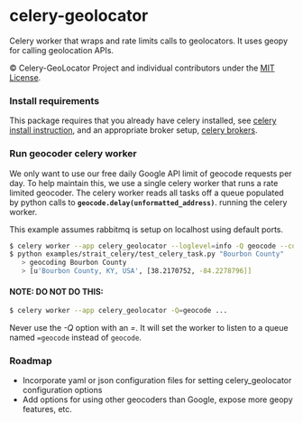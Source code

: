celery-geolocator
=================

Celery worker that wraps and rate limits calls to geolocators.  It uses geopy for calling geolocation APIs.

© Celery-GeoLocator Project and individual contributors under the
[MIT License](https://github.com/geopy/geopy/blob/master/LICENSE).


### Install requirements

This package requires that you already have celery installed, see [celery install instruction](http://www.celeryproject.org/install/), and an appropriate broker setup, [celery brokers](http://docs.celeryproject.org/en/latest/getting-started/brokers/index.html).


### Run geocoder celery worker

We only want to use our free daily Google API limit of geocode requests per day.  To help maintain this, we
use a single celery worker that runs a rate limited geocoder.  The celery worker reads all tasks off a queue
populated by python calls to **`geocode.delay(unformatted_address)`**.  running the celery worker.

This example assumes rabbitmq is setup on localhost using default ports.

```sh
$ celery worker --app celery_geolocator --loglevel=info -Q geocode --config=examples.strait_celery.celeryconfig --apikey=<GOOGLE_API_KEY>
$ python examples/strait_celery/test_celery_task.py "Bourbon County"
   > geocoding Bourbon County
   > [u'Bourbon County, KY, USA', [38.2170752, -84.2278796]]
```

#### NOTE: DO NOT DO THIS:
```sh
$ celery worker --app celery_geolocator -Q=geocode ...
```
Never use the *-Q* option with an *=*. It will set the worker to listen to a queue named `=geocode` instead of `geocode`.  


### Roadmap

 * Incorporate yaml or json configuration files for setting celery_geolocator configuration options
 * Add options for using other geocoders than Google, expose more geopy features, etc.
